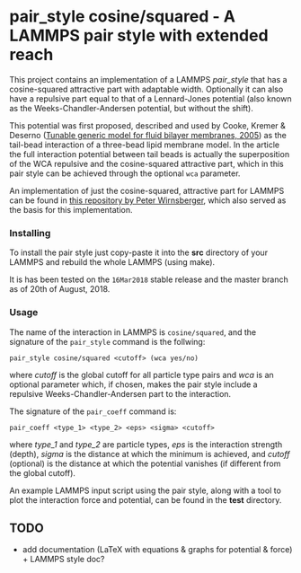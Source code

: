 # pair_style cosine/squared - A LAMMPS pair style with extended reach

This project contains an implementation of a LAMMPS _pair\_style_ that has a cosine-squared attractive part with adaptable width. Optionally it can also have a repulsive part equal to that of a Lennard-Jones potential (also known as the Weeks-Chandler-Andersen potential, but without the shift).

This potential was first proposed, described and used by Cooke, Kremer & Deserno ([Tunable generic model for fluid bilayer membranes, 2005](https://doi.org/10.1103/PhysRevE.72.011506)) as the tail-bead interaction of a three-bead lipid membrane model. In the article the full interaction potential between tail beads is actually the superposition of the WCA repulsive and the cosine-squared attractive part, which in this pair style can be achieved through the optional `wca` parameter.

An implementation of just the cosine-squared, attractive part for LAMMPS can be found in [this repository by Peter Wirnsberger](https://github.com/pw359/membrane), which also served as the basis for this implementation.

### Installing

To install the pair style just copy-paste it into the **src** directory of your LAMMPS and rebuild the whole LAMMPS (using make).

It is has been tested on the `16Mar2018` stable release and the master branch as of 20th of August, 2018.

### Usage

The name of the interaction in LAMMPS is `cosine/squared`, and the signature of the `pair_style` command is the follwing:
```
pair_style cosine/squared <cutoff> (wca yes/no)
```
where _cutoff_ is the global cutoff for all particle type pairs and _wca_ is an optional parameter which, if chosen, makes the pair style include a repulsive Weeks-Chandler-Andersen part to the interaction.

The signature of the `pair_coeff` command is:
```
pair_coeff <type_1> <type_2> <eps> <sigma> <cutoff>
```
where _type\_1_ and _type\_2_ are particle types, _eps_ is the interaction strength (depth), _sigma_ is the distance at which the minimum is achieved, and _cutoff_ (optional) is the distance at which the potential vanishes (if different from the global cutoff).

An example LAMMPS input script using the pair style, along with a tool to plot the interaction force and potential, can be found in the **test** directory.

## TODO

* add documentation (LaTeX with equations & graphs for potential & force) + LAMMPS style doc?
